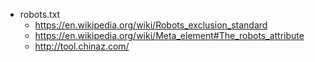 - robots.txt
  - https://en.wikipedia.org/wiki/Robots_exclusion_standard
  - https://en.wikipedia.org/wiki/Meta_element#The_robots_attribute
  - http://tool.chinaz.com/